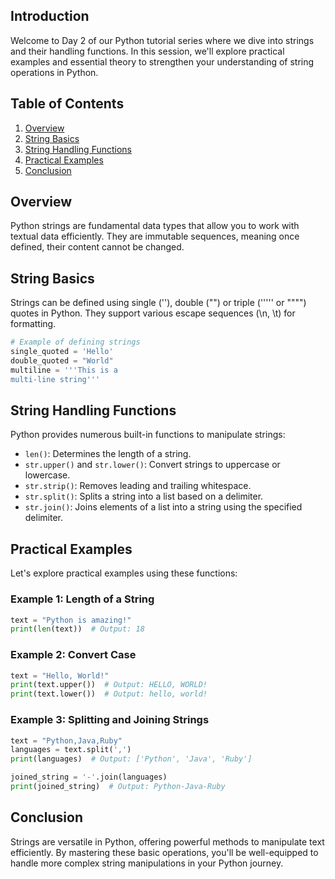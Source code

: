 


## Introduction

Welcome to Day 2 of our Python tutorial series where we dive into strings and their handling functions. In this session, we'll explore practical examples and essential theory to strengthen your understanding of string operations in Python.

## Table of Contents

1. [Overview](#overview)
2. [String Basics](#string-basics)
3. [String Handling Functions](#string-handling-functions)
4. [Practical Examples](#practical-examples)
5. [Conclusion](#conclusion)

## Overview

Python strings are fundamental data types that allow you to work with textual data efficiently. They are immutable sequences, meaning once defined, their content cannot be changed.

## String Basics

Strings can be defined using single (''), double ("") or triple (''''' or """") quotes in Python. They support various escape sequences (\n, \t) for formatting.

```python
# Example of defining strings
single_quoted = 'Hello'
double_quoted = "World"
multiline = '''This is a
multi-line string'''
```

## String Handling Functions

Python provides numerous built-in functions to manipulate strings:

- `len()`: Determines the length of a string.
- `str.upper()` and `str.lower()`: Convert strings to uppercase or lowercase.
- `str.strip()`: Removes leading and trailing whitespace.
- `str.split()`: Splits a string into a list based on a delimiter.
- `str.join()`: Joins elements of a list into a string using the specified delimiter.

## Practical Examples

Let's explore practical examples using these functions:

### Example 1: Length of a String

```python
text = "Python is amazing!"
print(len(text))  # Output: 18
```

### Example 2: Convert Case

```python
text = "Hello, World!"
print(text.upper())  # Output: HELLO, WORLD!
print(text.lower())  # Output: hello, world!
```

### Example 3: Splitting and Joining Strings

```python
text = "Python,Java,Ruby"
languages = text.split(',')
print(languages)  # Output: ['Python', 'Java', 'Ruby']

joined_string = '-'.join(languages)
print(joined_string)  # Output: Python-Java-Ruby
```

## Conclusion

Strings are versatile in Python, offering powerful methods to manipulate text efficiently. By mastering these basic operations, you'll be well-equipped to handle more complex string manipulations in your Python journey.
